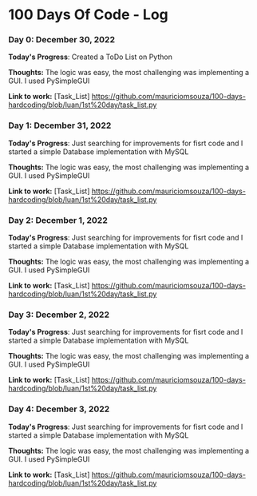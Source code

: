 # 100 Days Of Code - Log

### Day 0: December 30, 2022 

**Today's Progress**: Created a ToDo List on Python 

**Thoughts:** 
The logic was easy, the most challenging was implementing a GUI. I used PySimpleGUI

**Link to work:** [Task_List] https://github.com/mauriciomsouza/100-days-hardcoding/blob/luan/1st%20day/task_list.py


### Day 1: December 31, 2022

**Today's Progress**: Just searching for improvements for fisrt code and I started a simple
Database implementation with MySQL

**Thoughts:** 
The logic was easy, the most challenging was implementing a GUI. I used PySimpleGUI

**Link to work:** [Task_List] https://github.com/mauriciomsouza/100-days-hardcoding/blob/luan/1st%20day/task_list.py

### Day 2: December 1, 2022

**Today's Progress**: Just searching for improvements for fisrt code and I started a simple
Database implementation with MySQL

**Thoughts:** 
The logic was easy, the most challenging was implementing a GUI. I used PySimpleGUI

**Link to work:** [Task_List] https://github.com/mauriciomsouza/100-days-hardcoding/blob/luan/1st%20day/task_list.py


### Day 3: December 2, 2022

**Today's Progress**: Just searching for improvements for fisrt code and I started a simple
Database implementation with MySQL

**Thoughts:** 
The logic was easy, the most challenging was implementing a GUI. I used PySimpleGUI

**Link to work:** [Task_List] https://github.com/mauriciomsouza/100-days-hardcoding/blob/luan/1st%20day/task_list.py

### Day 4: December 3, 2022

**Today's Progress**: Just searching for improvements for fisrt code and I started a simple
Database implementation with MySQL

**Thoughts:** 
The logic was easy, the most challenging was implementing a GUI. I used PySimpleGUI

**Link to work:** [Task_List] https://github.com/mauriciomsouza/100-days-hardcoding/blob/luan/1st%20day/task_list.py
